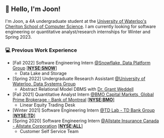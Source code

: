 ## 👋 Hello, I'm Joon!

I'm Joon, a 4A undergraduate student at the [University of Waterloo's Cheriton School of Computer Science](https://cs.uwaterloo.ca/). I am currently looking for software engineering or quantitative analyst/research internships for Winter and Spring 2023.

### 💻 Previous Work Experience
- [Fall 2022] Software Engineering Intern [@Snowflake, Data Platform Group](https://www.snowflake.com/) [[**NYSE:SNOW**]](https://www.bloomberg.com/quote/SNOW:US)
  - Data Lake and Storage
- [Spring 2022] Undergraduate Research Assistant [@University of Waterloo, Data Systems Group](https://uwaterloo.ca/data-systems-group/)
  - Abstract Relational Model DBMS with [Dr. Grant Weddell](https://dblp.org/pid/81/5447.html)
- [Fall 2021] Quantitative Analyst Intern [@BMO Capital Markets, Global Prime Brokerage - Bank of Montreal](https://capitalmarkets.bmo.com/en/our-bankers/global-prime-brokerage/) [[**NYSE:BMO**]](https://www.bloomberg.com/quote/BMO:US)
  - Linear Equity Trading Desk
- [Winter 2021] Software Engineering Intern [@TD Lab - TD Bank Group](http://tdlab.io/) [[**NYSE:TD**]](https://www.bloomberg.com/quote/TD:US)
- [Spring 2020] Software Engineering Intern [@Allstate Insurance Canada - Allstate Corporation](https://www.allstate.ca/) [[**NYSE:ALL**]](https://www.bloomberg.com/quote/ALL:US)
  - Customer Self Service Team

<!--
**Joon7891/Joon7891** is a ✨ _special_ ✨ repository because its `README.md` (this file) appears on your GitHub profile.

Here are some ideas to get you started:

- 🔭 I’m currently working on ...
- 🌱 I’m currently learning ...
- 👯 I’m looking to collaborate on ...
- 🤔 I’m looking for help with ...
- 💬 Ask me about ...
- 📫 How to reach me: ...
- 😄 Pronouns: ...
- ⚡ Fun fact: ...
-->
